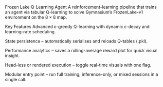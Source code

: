 Frozen Lake Q-Learning Agent
A  reinforcement-learning pipeline that trains an agent via tabular Q-learning to solve Gymnasium’s FrozenLake-v1 environment on the 8 × 8 map.

Key Features
Advanced ε-greedy Q-learning with dynamic ε-decay and learning-rate scheduling.

State persistence – automatically serialises and reloads Q-tables (.pkl).

Performance analytics – saves a rolling-average reward plot for quick visual insight.

Head-less or rendered execution – toggle real-time visuals with one flag.

Modular entry point – run full training, inference-only, or mixed sessions in a single call.
